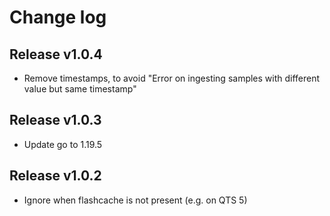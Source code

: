 # Change log

## Release v1.0.4

- Remove timestamps, to avoid "Error on ingesting samples with different value but same timestamp"

## Release v1.0.3

- Update go to 1.19.5

## Release v1.0.2

- Ignore when flashcache is not present (e.g. on QTS 5)
